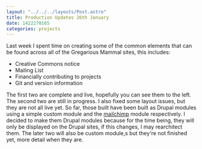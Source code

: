 ```yaml
---
layout: "../../../layouts/Post.astro"
title: Production Updates 26th January
date: 1422270165
categories: projects
---
```


Last week I spent time on creating some of the common elements that can be found across all of the Gregarious Mammal sites, this includes:<ul><li>Creative Commons notice</li><li>Mailing List</li><li>Financially contributing to projects</li><li>Git and version information</li></ul>

The first two are complete and live, hopefully you can see them to the left. The second two are still in progress. I also fixed some layout issues, but they are not all live yet. So far, those built have been built as Drupal modules using a simple custom module and the <a href="https://www.drupal.org/project/mailchimp" target="_blank">mailchimp</a> module respectively. I decided to make them Drupal modules because for the time being, they will only be displayed on the Drupal sites, if this changes, I may rearchitect them. The later two will also be custom module,s but they're not finished yet, more detail when they are.
